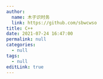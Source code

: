 ```yaml
---
author: 
  name: 木子识时务
  link: https://github.com/sbwcwso
title: C++
date: 2021-07-24 16:47:00
permalink: null
categories: 
  - null
tags: 
  - null
editLink: true
---
```

